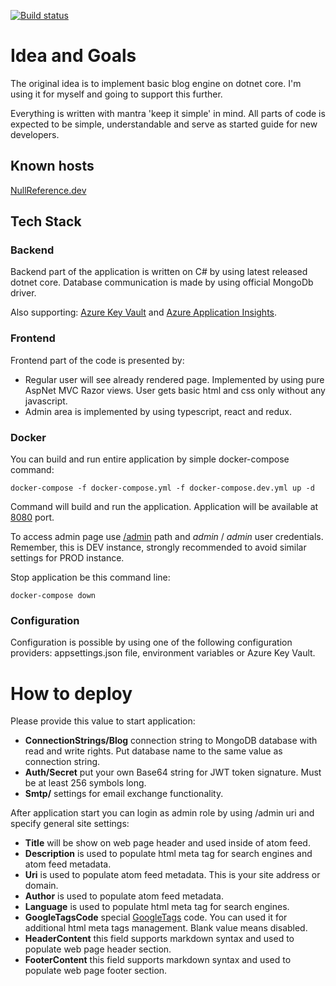 [![Build status](https://ci.appveyor.com/api/projects/status/7egfdfg03r2mw8nm?svg=true)](https://ci.appveyor.com/project/VladikAN/tiny-blog)

# Idea and Goals

The original idea is to implement basic blog engine on dotnet core. I'm using it for myself and going to support this further.

Everything is written with mantra 'keep it simple' in mind. All parts of code is expected to be simple, understandable and serve as started guide for new developers.

## Known hosts

[NullReference.dev](https://nullreference.dev/)

## Tech Stack
### Backend

Backend part of the application is written on C# by using latest released dotnet core. Database communication is made by using official MongoDb driver.

Also supporting: [Azure Key Vault](https://azure.microsoft.com/en-in/services/key-vault/) and [Azure Application Insights](https://docs.microsoft.com/en-us/azure/azure-monitor/app/app-insights-overview).

### Frontend

Frontend part of the code is presented by:
* Regular user will see already rendered page. Implemented by using pure AspNet MVC Razor views. User gets basic html and css only without any javascript.
* Admin area is implemented by using typescript, react and redux.

### Docker

You can build and run entire application by simple docker-compose command:

```docker-compose -f docker-compose.yml -f docker-compose.dev.yml up -d```

Command will build and run the application. Application will be available at [8080](http://localhost:8080/) port.

To access admin page use [/admin](http://localhost:8080/admin) path and *admin* / *admin* user credentials. Remember, this is DEV instance, strongly recommended to avoid similar settings for PROD instance.

Stop application be this command line:

```docker-compose down```

### Configuration

Configuration is possible by using one of the following configuration providers: appsettings.json file, environment variables or Azure Key Vault.

# How to deploy

Please provide this value to start application:
* **ConnectionStrings/Blog** connection string to MongoDB database with read and write rights. Put database name to the same value as connection string.
* **Auth/Secret** put your own Base64 string for JWT token signature. Must be at least 256 symbols long.
* **Smtp/** settings for email exchange functionality.

After application start you can login as admin role by using /admin uri and specify general site settings:
* **Title** will be show on web page header and used inside of atom feed.
* **Description** is used to populate html meta tag for search engines and atom feed metadata.
* **Uri** is used to populate atom feed metadata. This is your site address or domain.
* **Author** is used to populate atom feed metadata.
* **Language** is used to populate html meta tag for search engines.
* **GoogleTagsCode** special [GoogleTags](https://tagmanager.google.com/) code. You can used it for additional html meta tags management. Blank value means disabled.
* **HeaderContent** this field supports markdown syntax and used to populate web page header section.
* **FooterContent** this field supports markdown syntax and used to populate web page footer section.
